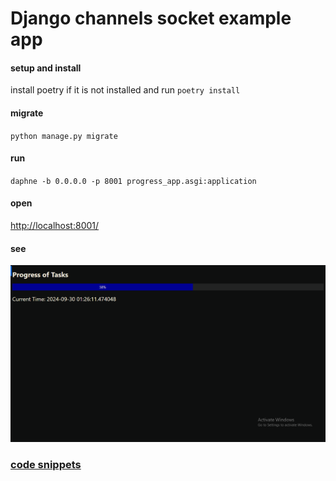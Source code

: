 # Django channels socket example app

#### setup and install
install poetry if it is not installed and run `poetry install`


#### migrate

`python manage.py migrate`

#### run

`daphne -b 0.0.0.0 -p 8001 progress_app.asgi:application`

#### open

[http://localhost:8001/](http://localhost:8001/)

#### see

![Browser](/browser.png)

### [code snippets](/deets.md)
